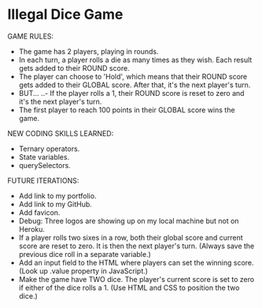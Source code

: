 # Illegal Dice Game

GAME RULES:

- The game has 2 players, playing in rounds.
- In each turn, a player rolls a die as many times as they wish.  Each result gets added to their ROUND score.
- The player can choose to 'Hold', which means that their ROUND score gets added to their GLOBAL score.  After that, it's the next player's turn.
- BUT...
..- If the player rolls a 1, their ROUND score is reset to zero and it's the next player's turn.
- The first player to reach 100 points in their GLOBAL score wins the game.

NEW CODING SKILLS LEARNED:

- Ternary operators.
- State variables.
- querySelectors.

FUTURE ITERATIONS:

- Add link to my portfolio.
- Add link to my GitHub.
- Add favicon.
- Debug: Three logos are showing up on my local machine but not on Heroku.
- If a player rolls two sixes in a row, both their global score and current score are reset to zero. It is then the next player's turn. (Always save the previous dice roll in a separate variable.)
- Add an input field to the HTML where players can set the winning score. (Look up .value property in JavaScript.)
- Make the game have TWO dice. The player's current score is set to zero if either of the dice rolls a 1. (Use HTML and CSS to position the two dice.)